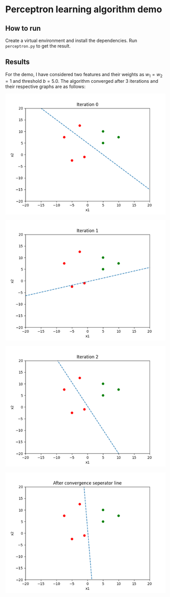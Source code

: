 # Perceptron learning algorithm demo

## How to run

Create a virtual environment and install the dependencies. Run `perceptron.py` to get the result.

## Results

For the demo, I have considered two features and their weights as $w_{1} = w_{2} = 1$ and threshold $b=5.0$. The algorithm converged after 3 iterations and their respective graphs are as follows:

![iteration1](./Figure_1.png)

![iteration2](./Figure_2.png)

![iteration3](./Figure_3.png)

![iteration4](./Figure_4.png)
